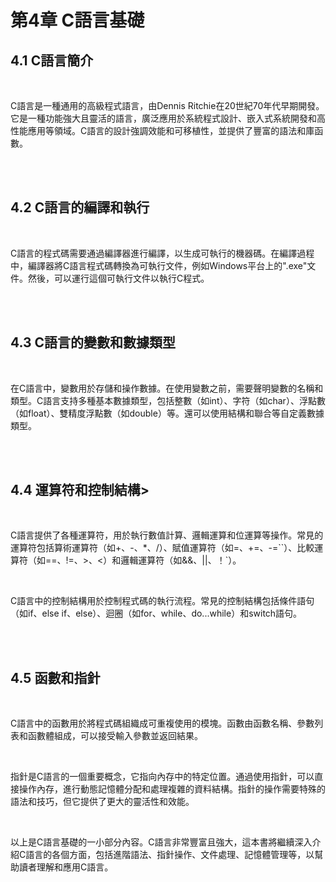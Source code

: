 <h1>第4章 C語言基礎</h1>

<h2>4.1 C語言簡介</h2>
<br>
<p>C語言是一種通用的高級程式語言，由Dennis Ritchie在20世紀70年代早期開發。它是一種功能強大且靈活的語言，廣泛應用於系統程式設計、嵌入式系統開發和高性能應用等領域。C語言的設計強調效能和可移植性，並提供了豐富的語法和庫函數。</p>

<br>
<br>
<h2>4.2 C語言的編譯和執行</h2>
<br>
<p>C語言的程式碼需要通過編譯器進行編譯，以生成可執行的機器碼。在編譯過程中，編譯器將C語言程式碼轉換為可執行文件，例如Windows平台上的".exe"文件。然後，可以運行這個可執行文件以執行C程式。</p>

<br>
<br>
<h2>4.3 C語言的變數和數據類型</h2>
<br>
<p>在C語言中，變數用於存儲和操作數據。在使用變數之前，需要聲明變數的名稱和類型。C語言支持多種基本數據類型，包括整數（如int）、字符（如char）、浮點數（如float）、雙精度浮點數（如double）等。還可以使用結構和聯合等自定義數據類型。</p>

<br>
<br>
<h2>4.4 運算符和控制結構></h2>
<br>
<p>C語言提供了各種運算符，用於執行數值計算、邏輯運算和位運算等操作。常見的運算符包括算術運算符（如+、-、*、/）、賦值運算符（如=、+=、-=``）、比較運算符（如==、!=、>、<）和邏輯運算符（如&&、||、！`）。</p>

<br>
<p>C語言中的控制結構用於控制程式碼的執行流程。常見的控制結構包括條件語句（如if、else if、else）、迴圈（如for、while、do...while）和switch語句。</p>

<br>
<br>
<h2>4.5 函數和指針</h2>
<br>
<p>C語言中的函數用於將程式碼組織成可重複使用的模塊。函數由函數名稱、參數列表和函數體組成，可以接受輸入參數並返回結果。</p>

<br>
<p>指針是C語言的一個重要概念，它指向內存中的特定位置。通過使用指針，可以直接操作內存，進行動態記憶體分配和處理複雜的資料結構。指針的操作需要特殊的語法和技巧，但它提供了更大的靈活性和效能。</p>

<br>
<p>以上是C語言基礎的一小部分內容。C語言非常豐富且強大，這本書將繼續深入介紹C語言的各個方面，包括進階語法、指針操作、文件處理、記憶體管理等，以幫助讀者理解和應用C語言。</p>